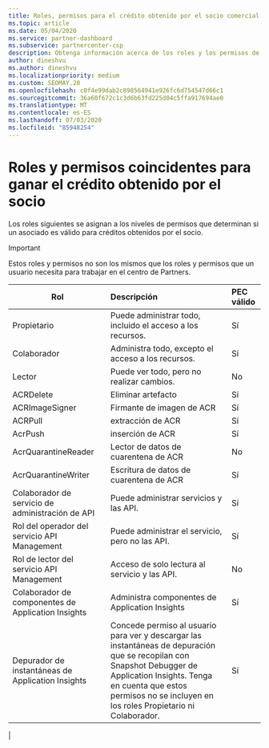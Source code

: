 ```yaml
---
title: Roles, permisos para el crédito obtenido por el socio comercial
ms.topic: article
ms.date: 05/04/2020
ms.service: partner-dashboard
ms.subservice: partnercenter-csp
description: Obtenga información acerca de los roles y los permisos de los asociados para poder ganar créditos obtenidos por asociados (PEC). Estos difieren de los roles para trabajar en el centro de Partners.
author: dineshvu
ms.author: dineshvu
ms.localizationpriority: medium
ms.custom: SEOMAY.20
ms.openlocfilehash: c0f4e99dab2c898564941e926fc6d754547d66c1
ms.sourcegitcommit: 36a60f672c1c3d6b63fd225d04c5ffa917694ae0
ms.translationtype: MT
ms.contentlocale: es-ES
ms.lasthandoff: 07/03/2020
ms.locfileid: "85948254"
---
```

# <a name="roles-and-permissions-eligible-to-earn-partner-earned-credit"></a>Roles y permisos coincidentes para ganar el crédito obtenido por el socio

Los roles siguientes se asignan a los niveles de permisos que determinan si un asociado es válido para créditos obtenidos por el socio.

>[!Important]
>Estos roles y permisos no son los mismos que los roles y permisos que un usuario necesita para trabajar en el centro de Partners.

|**Rol**   |**Descripción**   |**PEC válido**   |
|-----------------|:------------------|:--------------|
|Propietario  |Puede administrar todo, incluido el acceso a los recursos.|Sí|
|Colaborador |Administra todo, excepto el acceso a los recursos.|Sí|
|Lector|Puede ver todo, pero no realizar cambios.|No|
|ACRDelete|Eliminar artefacto|Sí|
|ACRImageSigner|Firmante de imagen de ACR|Sí|
|ACRPull|extracción de ACR|Sí|
|AcrPush|inserción de ACR|Sí|
|AcrQuarantineReader|Lector de datos de cuarentena de ACR|No|
|AcrQuarantineWriter| Escritura de datos de cuarentena de ACR|Sí|
|Colaborador de servicio de administración de API|Puede administrar servicios y las API.|Sí|
|Rol del operador del servicio API Management|Puede administrar el servicio, pero no las API.|Sí|
|Rol de lector del servicio API Management|Acceso de solo lectura al servicio y las API.|No|
|Colaborador de componentes de Application Insights|Administra componentes de Application Insights|Sí|
|Depurador de instantáneas de Application Insights|Concede permiso al usuario para ver y descargar las instantáneas de depuración que se recopilan con Snapshot Debugger de Application Insights. Tenga en cuenta que estos permisos no se incluyen en los roles Propietario ni Colaborador.|Sí|
|